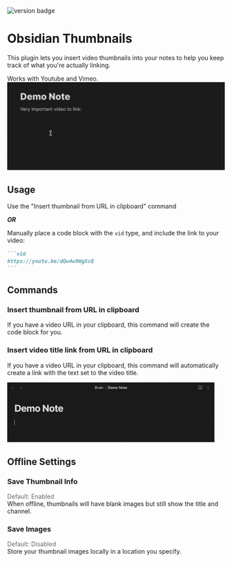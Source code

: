 ![version badge](https://img.shields.io/github/v/release/Meikul/obsidian-thumbnails)
<!--![downloads badge](https://img.shields.io/github/downloads/Meikul/obsidian-thumbnails/total.svg)-->
# Obsidian Thumbnails
This plugin lets you insert video thumbnails into your notes to help you keep track of what you're actually linking.

Works with Youtube and Vimeo.
<img src="https://raw.githubusercontent.com/Meikul/obsidian-thumbnails/master/demo_images/block_demo.gif" alt="GIF showing how to create a thumbnail with the plugin">

## Usage
Use the "Insert thumbnail from URL in clipboard" command

***OR***

Manually place a code block with the `vid` type, and include the link to your video:
````markdown
```vid
https://youtu.be/dQw4w9WgXcQ
```
````
## Commands
### Insert thumbnail from URL in clipboard
If you have a video URL in your clipboard, this command will create the code block for you.

### Insert video title link from URL in clipboard
If you have a video URL in your clipboard, this command will automatically create a link with the text set to the video title.

<img src="https://raw.githubusercontent.com/Meikul/obsidian-thumbnails/master/demo_images/title_link_demo.gif" alt="GIF demonstrating the insert video title link command" width="480">

## Offline Settings
### **Save Thumbnail Info**
<span style="opacity:0.65">Default: Enabled</span><br/>
When offline, thumbnails will have blank images but still show the title and channel.
### **Save Images**
<span style="opacity:0.65">Default: Disabled</span><br/>
Store your thumbnail images locally in a location you specify.
